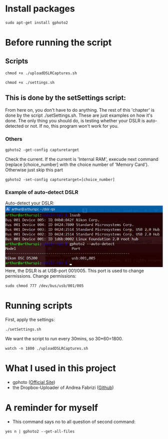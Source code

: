# Install packages
```
sudo apt-get install gphoto2
```

# Before running the script
## Scripts

```
chmod +x ./uploadDSLRCaptures.sh
```

```
chmod +x ./settings.sh
```
## This is done by the setSettings script:
From here on, you don't have to do anything. The rest of this 'chapter' is done by the script ./setSettings.sh. These are just examples on how it's done. The only thing you should do, is testing whether your DSLR is auto-detected or not. If no, this program won't work for you.
### Others
```
gphoto2 -get-config capturetarget
```
Check the current. If the current is 'Internal RAM', execude next command (replace [choice_number] with the choice number of 'Memory Card'). Otherwise just skip this part
```
gphoto2 -set-config capturetarget=[choice_number]
```
### Example of auto-detect DSLR
Auto-detect your DSLR:
![](prove.jpg)
Here, the DSLR is at USB-port 001/005. This port is used to change permissions.
Change permissions:
```
sudo chmod 777 /dev/bus/usb/001/005
```
# Running scripts
First, apply the settings:
```
./setSettings.sh
```
We want the script to run every 30mins, so 30*60=1800.
```
watch -n 1800 ./uploadDSLRCaptures.sh
```

# What I used in this project
- gphoto ([Official Site](http://gphoto.org))
- the Dropbox-Uploader of Andrea Fabrizi ([Github](https://github.com/andreafabrizi/Dropbox-Uploader))

# A reminder for myself
- This command says no to all question of second command: 
```
yes n | gphoto2 --get-all-files
```
